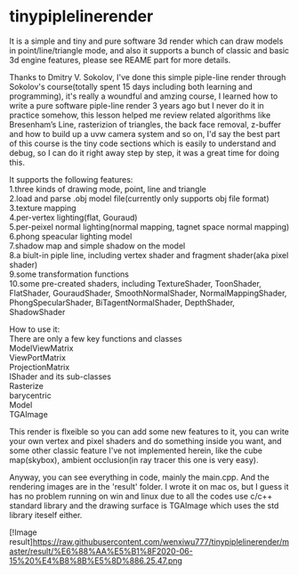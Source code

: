 # tinypiplelinerender
It is a simple and tiny and pure software 3d render which can draw models in point/line/triangle mode, and also it supports a bunch of classic and basic 3d engine features, please see REAME part for more details.  

Thanks to Dmitry V. Sokolov, I've done this simple piple-line render through Sokolov's course(totally spent 15 days including both learning and programming), it's really a woundful and amzing course, I learned how to write a pure software piple-line render 3 years ago but I never do it in practice somehow, this lesson helped me review related algorithms like Bresenham’s Line, rasterizion of triangles, the back face removal, z-buffer and how to build up a uvw camera system and so on, I'd say the best part of this course is the tiny code sections which is easily to understand and debug, so I can do it right away step by step, it was a great time for doing this.  

It supports the following features:   
1.three kinds of drawing mode, point, line and triangle  
2.load and parse .obj model file(currently only supports obj file format)  
3.texture mapping  
4.per-vertex lighting(flat, Gouraud)  
5.per-peixel normal lighting(normal mapping, tagnet space normal mapping)  
6.phong speacular lighting model  
7.shadow map and simple shadow on the model  
8.a biult-in piple line, including vertex shader and fragment shader(aka pixel shader)  
9.some transformation functions  
10.some pre-created shaders, including TextureShader, ToonShader, FlatShader, GouraudShader, SmoothNormalShader,
NormalMappingShader, PhongSpecularShader, BiTagentNormalShader, DepthShader, ShadowShader  
 
How to use it:  
There are only a few key functions and classes  
ModelViewMatrix  
ViewPortMatrix  
ProjectionMatrix  
IShader and its sub-classes  
Rasterize  
barycentric  
Model  
TGAImage  
  
This render is flxeible so you can add some new features to it, you can write your own vertex and pixel shaders and do
something inside you want, and some other classic feature I've not implemented herein, like the cube map(skybox),
ambient occlusion(in ray tracer this one is very easy).  
  
Anyway, you can see everything in code, mainly the main.cpp. And the rendering images are in the 'result' folder.
I wrote it on mac os, but I guess it has no problem running on win and linux due to all the codes use c/c++ standard 
library and the drawing surface is TGAImage which uses the std library iteself either.  

 [!Image result]https://raw.githubusercontent.com/wenxiwu777/tinypiplelinerender/master/result/%E6%88%AA%E5%B1%8F2020-06-15%20%E4%B8%8B%E5%8D%886.25.47.png

